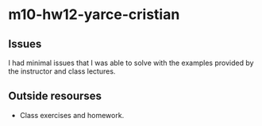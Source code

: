 # m10-hw12-yarce-cristian

## Issues
I had minimal issues that I was able to solve with the examples provided by the instructor and class lectures.

## Outside resourses 
- Class exercises and homework.
